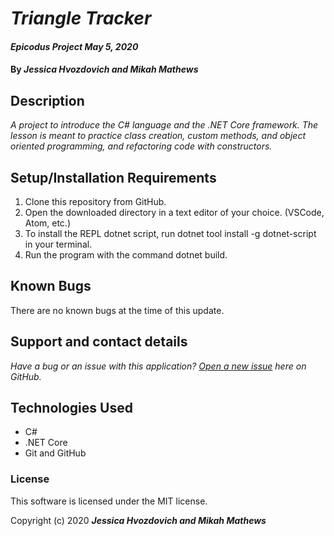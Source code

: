 # _Triangle Tracker_

#### _Epicodus Project May 5, 2020_

#### By _**Jessica Hvozdovich and Mikah Mathews**_

## Description

_A project to introduce the C# language and the .NET Core framework. The lesson is meant to practice class creation, custom methods, and object oriented programming, and refactoring code with constructors._

## Setup/Installation Requirements

1. Clone this repository from GitHub.
2. Open the downloaded directory in a text editor of your choice.
  (VSCode, Atom, etc.)
3. To install the REPL dotnet script, run dotnet tool install -g dotnet-script in your terminal.
4. Run the program with the command dotnet build.

## Known Bugs

There are no known bugs at the time of this update.
 
## Support and contact details

_Have a bug or an issue with this application? [Open a new issue](https://github.com/mikah-mathews/triangleTrackerC) here on GitHub._

## Technologies Used

* C#
* .NET Core
* Git and GitHub

### License

This software is licensed under the MIT license.

Copyright (c) 2020 **_Jessica Hvozdovich and Mikah Mathews_**